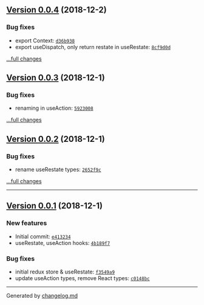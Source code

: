 ## [Version 0.0.4](https://github.com/animify/useRestate/releases/tag/v0.0.4) (2018-12-2)

### Bug fixes

- export Context: [`d36b938`](https://github.com/animify/useRestate/commit/d36b938)
- export useDispatch, only return restate in useRestate: [`8cf9d0d`](https://github.com/animify/useRestate/commit/8cf9d0d)

[...full changes](https://github.com/animify/useRestate/compare/v0.0.3...v0.0.4)

## [Version 0.0.3](https://github.com/animify/useRestate/releases/tag/v0.0.3) (2018-12-1)

### Bug fixes

- renaming in useAction: [`5923008`](https://github.com/animify/useRestate/commit/5923008)

[...full changes](https://github.com/animify/useRestate/compare/v0.0.2...v0.0.3)

## [Version 0.0.2](https://github.com/animify/useRestate/releases/tag/v0.0.2) (2018-12-1)

### Bug fixes

- rename useRestate types: [`2652f9c`](https://github.com/animify/useRestate/commit/2652f9c)

[...full changes](https://github.com/animify/useRestate/compare/v0.0.1...v0.0.2)


---


## [Version 0.0.1](https://github.com/animify/useRestate/releases/tag/v0.0.1) (2018-12-1)

### New features

- Initial commit: [`e413234`](https://github.com/animify/useRestate/commit/e413234)
- useRestate, useAction hooks: [`4b189f7`](https://github.com/animify/useRestate/commit/4b189f7)

### Bug fixes

- initial redux store & useRestate: [`f3549a9`](https://github.com/animify/useRestate/commit/f3549a9)
- update useAction types, remove React types: [`c0148bc`](https://github.com/animify/useRestate/commit/c0148bc)

---

Generated by [changelog.md](https://github.com/egoist/changelog.md)
